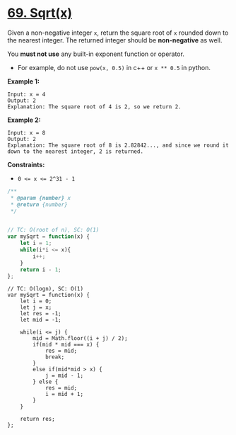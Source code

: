 # [69. Sqrt(x)](https://leetcode.com/problems/sqrtx/description/)

Given a non-negative integer `x`, return the square root of `x` rounded down to the nearest integer. The returned integer should be **non-negative**  as well.

You **must not use**  any built-in exponent function or operator.

- For example, do not use `pow(x, 0.5)` in c++ or `x ** 0.5` in python.

**Example 1:**

```
Input: x = 4
Output: 2
Explanation: The square root of 4 is 2, so we return 2.
```

**Example 2:**

```
Input: x = 8
Output: 2
Explanation: The square root of 8 is 2.82842..., and since we round it down to the nearest integer, 2 is returned.
```

**Constraints:**

- `0 <= x <= 2^31 - 1`


```js
/**
 * @param {number} x
 * @return {number}
 */


// TC: O(root of n), SC: O(1)
var mySqrt = function(x) {
    let i = 1;
    while(i*i <= x){
        i++;
    }
    return i - 1;
};
```



```
// TC: O(logn), SC: O(1)
var mySqrt = function(x) {
    let i = 0;
    let j = x;
    let res = -1;
    let mid = -1;

    while(i <= j) {
        mid = Math.floor((i + j) / 2);
        if(mid * mid === x) {
            res = mid;
            break;
        }
        else if(mid*mid > x) {
            j = mid - 1;
        } else {
            res = mid;
            i = mid + 1;
        }
    }

    return res;
};
```

